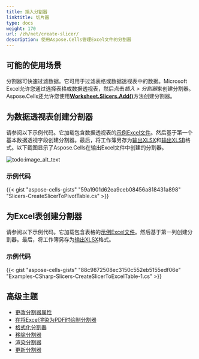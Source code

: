 ```yaml
---
title: 插入分割器
linktitle: 切片器
type: docs
weight: 170
url: /zh/net/create-slicer/
description: 使用Aspose.Cells管理Excel文件的分割器
---
```


## **可能的使用场景**

分割器可快速过滤数据。它可用于过滤表格或数据透视表中的数据。Microsoft Excel允许您通过选择表格或数据透视表，然后点击*插入 > 分割器*来创建分割器。Aspose.Cells还允许您使用[**Worksheet.Slicers.Add()**](https://reference.aspose.com/cells/net/aspose.cells.slicers/slicercollection/methods/add/index)方法创建分割器。

## **为数据透视表创建分割器**

请参阅以下示例代码。它加载包含数据透视表的[示例Excel文件](67338470.xlsx)。然后基于第一个基本数据透视字段创建分割器。最后，将工作簿另存为[输出XLSX](67338471.xlsx)和[输出XLSB](67338472.xlsb)格式。以下截图显示了Aspose.Cells在输出Excel文件中创建的分割器。

![todo:image_alt_text](create-slicer-to-a-pivot-table_1.png)

### **示例代码**

{{< gist "aspose-cells-gists" "59a1901d62ea9ceb08456a818431a898" "Slicers-CreateSlicerToPivotTable.cs" >}}

## **为Excel表创建分割器**

请参阅以下示例代码。它加载包含表格的[示例Excel文件](sampleCreateSlicerToExcelTable.xlsx)。然后基于第一列创建分割器。最后，将工作簿另存为[输出XLSX](outputCreateSlicerToExcelTable.xlsx)格式。

### **示例代码**

{{< gist "aspose-cells-gists" "88c9872508ec3150c552eb5155edf06e" "Examples-CSharp-Slicers-CreateSlicerToExcelTable-1.cs" >}}

## **高级主题**
- [更改分割器属性](/cells/zh/net/change-slicer-properties/)
- [在将Excel渲染为PDF时绘制分割器](/cells/zh/net/draw-slicer-while-rendering-excel-to-pdf/)
- [格式化分割器](/cells/zh/net/formatting-slicer/)
- [移除分割器](/cells/zh/net/removing-slicer/)
- [渲染分割器](/cells/zh/net/rendering-slicer/)
- [更新分割器](/cells/zh/net/updating-slicer/)
